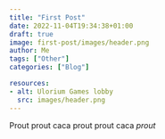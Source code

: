```yaml
---
title: "First Post"
date: 2022-11-04T19:34:38+01:00
draft: true
image: first-post/images/header.png
author: Me
tags: ["Other"]
categories: ["Blog"]

resources:
- alt: Ulorium Games lobby
  src: images/header.png
---
```


Prout prout caca prout prout caca *prout*